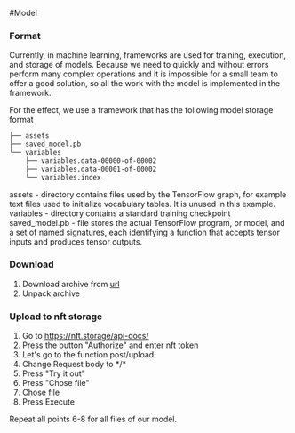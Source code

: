 #Model

### Format
Currently, in machine learning, frameworks are used for training, execution, 
and storage of models. Because we need to quickly and without errors perform many complex 
operations and it is impossible for a small team to offer a good solution, 
so all the work with the model is implemented in the framework. 

For the effect, we use a framework that has the following model storage format
```bash
├── assets
├── saved_model.pb
└── variables
    ├── variables.data-00000-of-00002
    ├── variables.data-00001-of-00002
    └── variables.index
```
assets -  directory contains files used by the TensorFlow graph, for example text files used to initialize vocabulary tables. It is unused in this example.
variables - directory contains a standard training checkpoint
saved_model.pb - file stores the actual TensorFlow program, or model, and a set of named signatures, each identifying a function that accepts tensor inputs and produces tensor outputs.
### Download

1) Download archive from [url](https://tfhub.dev/google/magenta/arbitrary-image-stylization-v1-256/2)
2) Unpack archive

### Upload to nft storage
1) Go to https://nft.storage/api-docs/
2) Press the button "Authorize" and enter nft token
3) Let's go to the function post/upload
4) Change Request body to \*/\*
5) Press "Try it out"
6) Press "Chose file" 
7) Chose file
8) Press Execute

Repeat all points 6-8 for all files of our model.